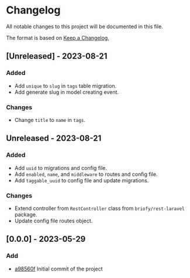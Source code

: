 # Changelog

All notable changes to this project will be documented in this file.

The format is based on [Keep a Changelog](https://keepachangelog.com/en/1.0.0/),

## [Unreleased] - 2023-08-21

### Added
 - Add `unique` to `slug` in `tags` table migration.
 - Add generate slug in model creating event.

### Changes
 - Change `title` to `name` in `tags`.

## Unreleased - 2023-08-21

### Added
 - Add `uuid` to migrations and config file.
 - Add `enabled`, `name`, and `middleware` to routes and config file.
 - Add `taggable_uuid` to config file and update migrations.

### Changes
 - Extend controller from `RestController` class from `briofy/rest-laravel` package.
 - Update config file routes object.

## [0.0.0] - 2023-05-29
### Add
- [a98560f](https://github.com/Briofy/tag-laravel/commit/a98560f82fc119893077efa7042894c86fa8062e) Initial commit of the project